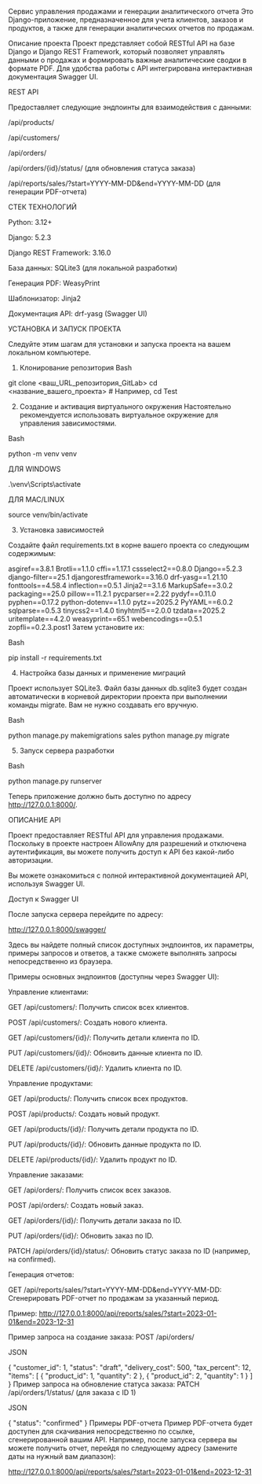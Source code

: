 Сервис управления продажами и генерации аналитического отчета
Это Django-приложение, предназначенное для учета клиентов, заказов и продуктов, а также для генерации аналитических отчетов по продажам.

Описание проекта
Проект представляет собой RESTful API на базе Django и Django REST Framework, который позволяет управлять данными о продажах и формировать важные аналитические сводки в формате PDF. Для удобства работы с API интегрирована интерактивная документация Swagger UI.


REST API

Предоставляет следующие эндпоинты для взаимодействия с данными:

/api/products/

/api/customers/

/api/orders/

/api/orders/{id}/status/ (для обновления статуса заказа)

/api/reports/sales/?start=YYYY-MM-DD&end=YYYY-MM-DD (для генерации PDF-отчета)

СТЕК ТЕХНОЛОГИЙ

Python: 3.12+

Django: 5.2.3

Django REST Framework: 3.16.0

База данных: SQLite3 (для локальной разработки)

Генерация PDF: WeasyPrint

Шаблонизатор: Jinja2

Документация API: drf-yasg (Swagger UI)

УСТАНОВКА И ЗАПУСК ПРОЕКТА

Следуйте этим шагам для установки и запуска проекта на вашем локальном компьютере.

1. Клонирование репозитория
Bash

git clone <ваш_URL_репозитория_GitLab>
cd <название_вашего_проекта> # Например, cd Test

2. Создание и активация виртуального окружения
Настоятельно рекомендуется использовать виртуальное окружение для управления зависимостями.

Bash

python -m venv venv

ДЛЯ WINDOWS

.\venv\Scripts\activate

ДЛЯ MAC/LINUX

source venv/bin/activate

3. Установка зависимостей

Создайте файл requirements.txt в корне вашего проекта со следующим содержимым:

asgiref==3.8.1
Brotli==1.1.0
cffi==1.17.1
cssselect2==0.8.0
Django==5.2.3
django-filter==25.1
djangorestframework==3.16.0
drf-yasg==1.21.10
fonttools==4.58.4
inflection==0.5.1
Jinja2==3.1.6
MarkupSafe==3.0.2
packaging==25.0
pillow==11.2.1
pycparser==2.22
pydyf==0.11.0
pyphen==0.17.2
python-dotenv==1.1.0
pytz==2025.2
PyYAML==6.0.2
sqlparse==0.5.3
tinycss2==1.4.0
tinyhtml5==2.0.0
tzdata==2025.2
uritemplate==4.2.0
weasyprint==65.1
webencodings==0.5.1
zopfli==0.2.3.post1
Затем установите их:

Bash

pip install -r requirements.txt

4. Настройка базы данных и применение миграций

Проект использует SQLite3. Файл базы данных db.sqlite3 будет создан автоматически в корневой директории проекта при выполнении команды migrate. Вам не нужно создавать его вручную.

Bash

python manage.py makemigrations sales
python manage.py migrate

5. Запуск сервера разработки

Bash

python manage.py runserver

Теперь приложение должно быть доступно по адресу http://127.0.0.1:8000/.

ОПИСАНИЕ API

Проект предоставляет RESTful API для управления продажами. Поскольку в проекте настроен AllowAny для разрешений и отключена аутентификация, вы можете получить доступ к API без какой-либо авторизации.

Вы можете ознакомиться с полной интерактивной документацией API, используя Swagger UI.

Доступ к Swagger UI

После запуска сервера перейдите по адресу:

http://127.0.0.1:8000/swagger/

Здесь вы найдете полный список доступных эндпоинтов, их параметры, примеры запросов и ответов, а также сможете выполнять запросы непосредственно из браузера.

Примеры основных эндпоинтов (доступны через Swagger UI):

Управление клиентами:

GET /api/customers/: Получить список всех клиентов.

POST /api/customers/: Создать нового клиента.

GET /api/customers/{id}/: Получить детали клиента по ID.

PUT /api/customers/{id}/: Обновить данные клиента по ID.

DELETE /api/customers/{id}/: Удалить клиента по ID.

Управление продуктами:

GET /api/products/: Получить список всех продуктов.

POST /api/products/: Создать новый продукт.

GET /api/products/{id}/: Получить детали продукта по ID.

PUT /api/products/{id}/: Обновить данные продукта по ID.

DELETE /api/products/{id}/: Удалить продукт по ID.

Управление заказами:

GET /api/orders/: Получить список всех заказов.

POST /api/orders/: Создать новый заказ.

GET /api/orders/{id}/: Получить детали заказа по ID.

PUT /api/orders/{id}/: Обновить заказ по ID.

PATCH /api/orders/{id}/status/: Обновить статус заказа по ID (например, на confirmed).

Генерация отчетов:

GET /api/reports/sales/?start=YYYY-MM-DD&end=YYYY-MM-DD: Сгенерировать PDF-отчет по продажам за указанный период.

Пример: http://127.0.0.1:8000/api/reports/sales/?start=2023-01-01&end=2023-12-31

Пример запроса на создание заказа:
POST /api/orders/

JSON

{
    "customer_id": 1,
    "status": "draft",
    "delivery_cost": 500,
    "tax_percent": 12,
    "items": [
        {
            "product_id": 1,
            "quantity": 2
        },
        {
            "product_id": 2,
            "quantity": 1
        }
    ]
}
Пример запроса на обновление статуса заказа:
PATCH /api/orders/1/status/ (для заказа с ID 1)

JSON

{
    "status": "confirmed"
}
Примеры PDF-отчета
Пример PDF-отчета будет доступен для скачивания непосредственно по ссылке, сгенерированной вашим API. Например, после запуска сервера вы можете получить отчет, перейдя по следующему адресу (замените даты на нужный вам диапазон):

http://127.0.0.1:8000/api/reports/sales/?start=2023-01-01&end=2023-12-31
